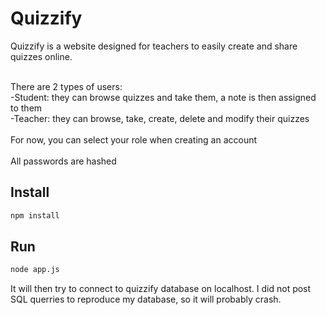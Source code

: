 # Quizzify 

Quizzify is a website designed for teachers to easily create and share quizzes online.

\
There are 2 types of users:\
-Student: they can browse quizzes and take them, a note is then assigned to them\
-Teacher: they can browse, take, create, delete and modify their quizzes\
\
For now, you can select your role when creating an account\
\
All passwords are hashed

## Install

```bash
npm install
```

## Run

```bash
node app.js
```

It will then try to connect to quizzify database on localhost. I did not post SQL querries to reproduce my database, so it will probably crash.
